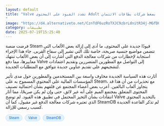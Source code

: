 ```yaml
---
layout: default
title: "Valve تشدد القيود على المحتوى Adult بضغط شركات بطاقات الائتمان
"
image: "https://d4.alternativeto.net/CznTdF6uzRoTXJC9zbrLdnitR34j-MGfDGZTol5ON1w/rs:fill:1520:760:0/g:ce:0:0/YWJzOi8vZGlzdC9jb250ZW50LzE3NTI5MzkyOTc2OTMucG5n.png"
category: تطبيقات
date: 2025-07-19T15:25:40
---
```


فرضت منصة Steam قيودًا جديدة على المحتوى، ما أدى إلى إزالة بعض الألعاب التي تتضمن مواضيع جنسية صريحة، خاصة تلك التي تشير إلى سفاح القربى. جاء هذا الإجراء استجابة لإخطارات من شركات معالجة الدفع التي أشارت إلى أن بعض الألعاب تنتهك معاييرها، مما دفع Valve إلى التواصل مع المطورين المتضررين وتقديم اعتمادات لتشجيعهم على تقديم عناوين جديدة تتوافق مع المتطلبات الجديدة.

أثارت هذه السياسة الجديدة مخاوف واسعة بين المستخدمين والمطورين حول مدى تأثير المؤسسات المالية على المحتوى المسموح به على Steam، مع تحذيرات من أن هذا قد يتجاوز ألعاب البالغين. أعرب بعض أعضاء المجتمع عن قلقهم بشأن احتمالية تصنيف المحتوى المتعلق بمجتمع الميم على أنه غير لائق، حتى وإن لم يكن صريحًا، مما أثار انتقادات بشأن التحيز المحتمل في تطبيق هذه القيود. لم توضح Valve بالتحديد المحتوى الذي تعتبره شركات معالجة الدفع غير مقبول، كما أن SteamDB لم تذكر القاعدة الجديدة كسبب رسمي للإزالة.

<div style="margin-top:2px; margin-bottom:2px;"><a href="https://bidjadraft.github.io/?query=Steam" style="background:#e3f2fd; color:#1565c0; font-size:80%; border-radius:12px; padding:3px 10px; margin:2px 4px 2px 0; display:inline-block; border:1px solid #bbdefb; text-decoration:none;">Steam</a> <a href="https://bidjadraft.github.io/?query=Valve" style="background:#e3f2fd; color:#1565c0; font-size:80%; border-radius:12px; padding:3px 10px; margin:2px 4px 2px 0; display:inline-block; border:1px solid #bbdefb; text-decoration:none;">Valve</a> <a href="https://bidjadraft.github.io/?query=SteamDB" style="background:#e3f2fd; color:#1565c0; font-size:80%; border-radius:12px; padding:3px 10px; margin:2px 4px 2px 0; display:inline-block; border:1px solid #bbdefb; text-decoration:none;">SteamDB</a></div><br><br>
